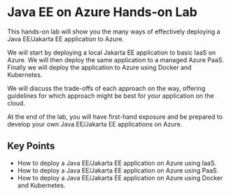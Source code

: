 # Java EE on Azure Hands-on Lab

This hands-on lab will show you the many ways of effectively deploying a Java EE/Jakarta EE application to Azure. 

We will start by deploying a local Jakarta EE application to basic IaaS on Azure. We will then deploy the same application to a managed Azure PaaS. Finally we will deploy the application to Azure using Docker and Kubernetes.

We will discuss the trade-offs of each approach on the way, offering guidelines for which approach might be best for 
your application on the cloud.

At the end of the lab, you will have first-hand exposure and be prepared to develop your own Java EE/Jakarta EE applications on Azure.

## Key Points
* How to deploy a Java EE/Jakarta EE application on Azure using IaaS.
* How to deploy a Java EE/Jakarta EE application on Azure using PaaS.
* How to deploy a Java EE/Jakarta EE application on Azure using Docker and Kubernetes.
